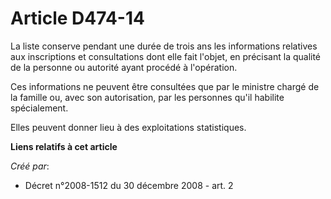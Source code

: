 # Article D474-14

La liste conserve pendant une durée de trois ans les informations relatives aux inscriptions et consultations dont elle fait
l'objet, en précisant la qualité de la personne ou autorité ayant procédé à l'opération. 

Ces informations ne peuvent être consultées que par le ministre chargé de la famille ou, avec son autorisation, par les
personnes qu'il habilite spécialement. 

Elles peuvent donner lieu à des exploitations statistiques.

**Liens relatifs à cet article**

_Créé par_:

  - Décret n°2008-1512 du 30 décembre 2008 - art. 2

